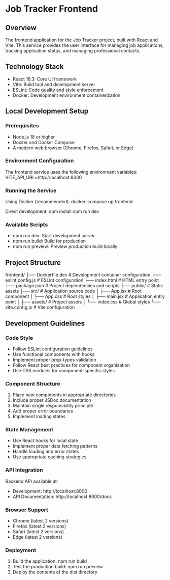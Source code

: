# Job Tracker Frontend

## Overview
The frontend application for the Job Tracker project, built with React and Vite. This service provides the user interface for managing job applications, tracking application status, and managing professional contacts.

## Technology Stack
- React 18.3: Core UI framework
- Vite: Build tool and development server
- ESLint: Code quality and style enforcement
- Docker: Development environment containerization

## Local Development Setup

### Prerequisites
- Node.js 18 or higher
- Docker and Docker Compose
- A modern web browser (Chrome, Firefox, Safari, or Edge)

### Environment Configuration
The frontend service uses the following environment variables:
VITE_API_URL=http://localhost:8000

### Running the Service
Using Docker (recommended):
docker-compose up frontend

Direct development:
npm install
npm run dev

### Available Scripts
- npm run dev: Start development server
- npm run build: Build for production
- npm run preview: Preview production build locally

## Project Structure
frontend/
├── Dockerfile.dev         # Development container configuration
├── eslint.config.js      # ESLint configuration
├── index.html            # HTML entry point
├── package.json          # Project dependencies and scripts
├── public/              # Static assets
├── src/                 # Application source code
│   ├── App.jsx         # Root component
│   ├── App.css         # Root styles
│   ├── main.jsx        # Application entry point
│   ├── assets/         # Project assets
│   └── index.css       # Global styles
└── vite.config.js      # Vite configuration

## Development Guidelines

### Code Style
- Follow ESLint configuration guidelines
- Use functional components with hooks
- Implement proper prop-types validation
- Follow React best practices for component organization
- Use CSS modules for component-specific styles

### Component Structure
1. Place new components in appropriate directories
2. Include proper JSDoc documentation
3. Maintain single responsibility principle
4. Add proper error boundaries
5. Implement loading states

### State Management
- Use React hooks for local state
- Implement proper data fetching patterns
- Handle loading and error states
- Use appropriate caching strategies

### API Integration
Backend API available at:
- Development: http://localhost:8000
- API Documentation: http://localhost:8000/docs

### Browser Support
- Chrome (latest 2 versions)
- Firefox (latest 2 versions)
- Safari (latest 2 versions)
- Edge (latest 2 versions)

### Deployment
1. Build the application: npm run build
2. Test the production build: npm run preview
3. Deploy the contents of the dist directory